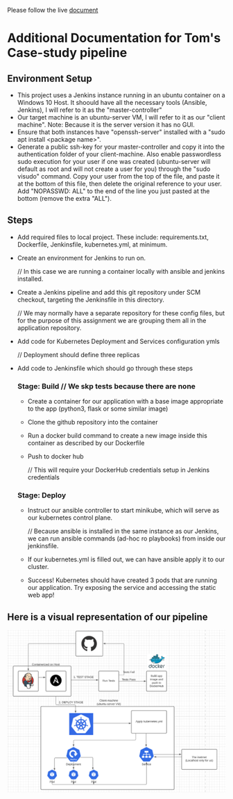 Please follow the live [document](https://docs.google.com/document/d/17OwlITE-yPWNj3Vi5RtQfz3ItvSkOfnbaVMnzlZyGTg)

# Additional Documentation for Tom's Case-study pipeline

## Environment Setup
- This project uses a Jenkins instance running in an ubuntu container on a Windows 10 Host. It shoould have all the necessary tools (Ansible, Jenkins), I will refer to it as the "master-controller"
- Our target machine is an ubuntu-server VM, I will refer to it as our "client machine". Note: Because it is the server version it has no GUI.
- Ensure that both instances have "openssh-server" installed with a "sudo apt install \<package name\>".
- Generate a public ssh-key for your master-controller and copy it into the authentication folder of your client-machine. Also enable passwordless sudo execution for your user if one was created (ubuntu-server will default as root and will not create a user for you) through the "sudo visudo" command. Copy your user from the top of the file, and paste it at the bottom of this file, then delete the original reference to your user. Add "NOPASSWD: ALL" to the end of the line you just pasted at the bottom (remove the extra "ALL").

## Steps 
- Add required files to local project. These include: requirements.txt, Dockerfile, Jenkinsfile, kubernetes.yml, at minimum.

- Create an environment for Jenkins to run on. 

    // In this case we are running a container locally with ansible and jenkins installed.

- Create a Jenkins pipeline and add this git repository under SCM checkout, targeting the Jenkinsfile in this directory. 

    // We may normally have a separate repository for these config files, but for the purpose of this assignment we are grouping them all in the application repository.

- Add code for Kubernetes Deployment and Services configuration ymls

    // Deployment should define three replicas

- Add code to Jenkinsfile which should go through these steps

    ### Stage: Build // We skp tests because there are none
    - Create a container for our application with a base image appropriate to the app (python3, flask or some similar image)
    - Clone the github repository into the container
    - Run a docker build command to create a new image inside this container as described by our Dockerfile
    - Push to docker hub

        // This will require your DockerHub credentials setup in Jenkins credentials
    
    ### Stage: Deploy
    - Instruct our ansible controller to start minikube, which will serve as our kubernetes control plane. 
    
        // Because ansible is installed in the same instance as our Jenkins, we can run ansible commands (ad-hoc ro playbooks) from inside our jenkinsfile. 

    - If our kubernetes.yml is filled out, we can have ansible apply it to our cluster.
    - Success! Kubernetes should have created 3 pods that are running our application. Try exposing the service and accessing the static web app!


## Here is a visual representation of our pipeline
![screenshot](pipeline.PNG)

